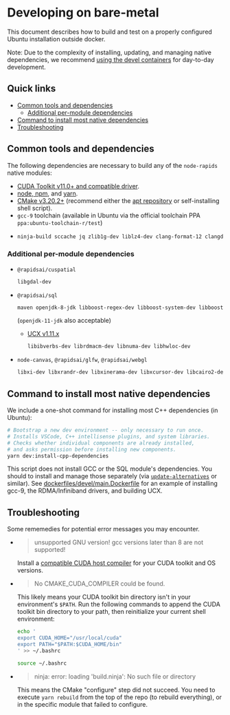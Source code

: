 # Developing on bare-metal

This document describes how to build and test on a properly configured Ubuntu installation outside docker.

Note: Due to the complexity of installing, updating, and managing native dependencies, we recommend [using the devel containers](https://github.com/rapidsai/node/blob/main/DEVELOP.md) for day-to-day development.

## Quick links

* [Common tools and dependencies](#common-tools-and-dependencies)
  * [Additional per-module dependencies](#additional-per-module-dependencies)
* [Command to install most native dependencies](#command-to-install-most-native-dependencies)
* [Troubleshooting](#troubleshooting)

## Common tools and dependencies

The following dependencies are necessary to build any of the `node-rapids` native modules:

* [CUDA Toolkit v11.0+ and compatible driver](https://developer.nvidia.com/cuda-downloads).
* [node, npm](https://github.com/nvm-sh/nvm#installing-and-updating), and [yarn](https://yarnpkg.com/getting-started/install).
* [CMake v3.20.2+](https://cmake.org/) (recommend either the [apt repository](https://apt.kitware.com/) or self-installing shell script).
* `gcc-9` toolchain (available in Ubuntu via the official toolchain PPA `ppa:ubuntu-toolchain-r/test`)
* ```txt
  ninja-build sccache jq zlib1g-dev liblz4-dev clang-format-12 clangd-12 lldb-12
  ```

### Additional per-module dependencies

* `@rapidsai/cuspatial`

  ```txt
  libgdal-dev
  ```

* `@rapidsai/sql`

  ```txt
  maven openjdk-8-jdk libboost-regex-dev libboost-system-dev libboost-filesystem-dev
  ```

  (`openjdk-11-jdk` also acceptable)

  * [UCX v1.11.x](https://github.com/openucx/ucx.git)

    ```txt
    libibverbs-dev librdmacm-dev libnuma-dev libhwloc-dev
    ```

* `node-canvas`, `@rapidsai/glfw`, `@rapidsai/webgl`

  ```txt
  libxi-dev libxrandr-dev libxinerama-dev libxcursor-dev libcairo2-dev libpango1.0-dev libjpeg-dev libgif-dev librsvg2-dev extra-cmake-modules libwayland-dev wayland-protocols libxkbcommon-dev build-essential libxmu-dev libxi-dev libgl1-mesa-dev libegl1-mesa-dev libglu1-mesa-dev
  ```

## Command to install most native dependencies

We include a one-shot command for installing most C++ dependencies (in Ubuntu):

```bash
# Bootstrap a new dev environment -- only necessary to run once.
# Installs VSCode, C++ intellisense plugins, and system libraries.
# Checks whether individual components are already installed,
# and asks permission before installing new components.
yarn dev:install-cpp-dependencies
```

This script does not install GCC or the SQL module's dependencies. You should to install and manage those separately (via [`update-alternatives`](http://manpages.ubuntu.com/manpages/trusty/man8/update-alternatives.8.html) or similar). See [dockerfiles/devel/main.Dockerfile](https://github.com/rapidsai/node/blob/main/dockerfiles/devel/main.Dockerfile) for an example of installing gcc-9, the RDMA/Infiniband drivers, and building UCX.

## Troubleshooting

Some rememedies for potential error messages you may encounter.

* > unsupported GNU version! gcc versions later than 8 are not supported!

  Install a [compatible CUDA host compiler](https://docs.nvidia.com/cuda/cuda-installation-guide-linux/index.html#system-requirements) for your CUDA toolkit and OS versions.

* >  No CMAKE_CUDA_COMPILER could be found.

  This likely means your CUDA toolkit bin directory isn't in your environment's `$PATH`.
  Run the following commands to append the CUDA toolkit bin directory to your path,
  then reinitialize your current shell environment:

  ```bash
  echo '
  export CUDA_HOME="/usr/local/cuda"
  export PATH="$PATH:$CUDA_HOME/bin"
  ' >> ~/.bashrc

  source ~/.bashrc
  ```

* > ninja: error: loading 'build.ninja': No such file or directory

  This means the CMake "configure" step did not succeed. You need to execute `yarn rebuild` from the top of the repo (to rebuild everything), or in the specific module that failed to configure.
